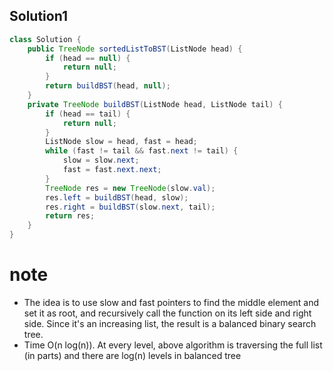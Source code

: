 ## Solution1
``` java
class Solution {
    public TreeNode sortedListToBST(ListNode head) {
        if (head == null) {
            return null;
        }
        return buildBST(head, null);
    }
    private TreeNode buildBST(ListNode head, ListNode tail) {
        if (head == tail) {
            return null;
        }
        ListNode slow = head, fast = head;
        while (fast != tail && fast.next != tail) {
            slow = slow.next;
            fast = fast.next.next;
        }
        TreeNode res = new TreeNode(slow.val);
        res.left = buildBST(head, slow);
        res.right = buildBST(slow.next, tail);
        return res;
    }
}
```

# note
* The idea is to use slow and fast pointers to find the middle element and set it as root, and recursively call the function
on its left side and right side. Since it's an increasing list, the result is a balanced binary search tree.
* Time O(n log(n)). At every level, above algorithm is traversing the full list (in parts) and there are log(n) levels in balanced tree
